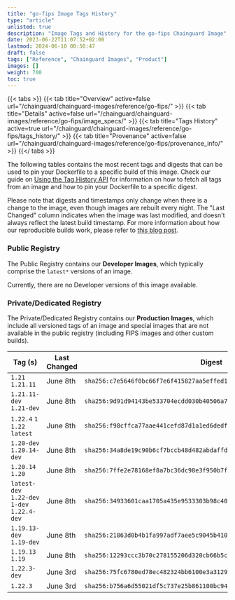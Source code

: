 ```yaml
---
title: "go-fips Image Tags History"
type: "article"
unlisted: true
description: "Image Tags and History for the go-fips Chainguard Image"
date: 2023-06-22T11:07:52+02:00
lastmod: 2024-06-10 00:50:47
draft: false
tags: ["Reference", "Chainguard Images", "Product"]
images: []
weight: 700
toc: true
---
```


{{< tabs >}}
{{< tab title="Overview" active=false url="/chainguard/chainguard-images/reference/go-fips/" >}}
{{< tab title="Details" active=false url="/chainguard/chainguard-images/reference/go-fips/image_specs/" >}}
{{< tab title="Tags History" active=true url="/chainguard/chainguard-images/reference/go-fips/tags_history/" >}}
{{< tab title="Provenance" active=false url="/chainguard/chainguard-images/reference/go-fips/provenance_info/" >}}
{{</ tabs >}}

The following tables contains the most recent tags and digests that can be used to pin your Dockerfile to a specific build of this image. Check our guide on [Using the Tag History API](/chainguard/chainguard-images/using-the-tag-history-api/) for information on how to fetch all tags from an image and how to pin your Dockerfile to a specific digest.

Please note that digests and timestamps only change when there is a change to the image, even though images are rebuilt every night. The "Last Changed" column indicates when the image was last modified, and doesn't always reflect the latest build timestamp. For more information about how our reproducible builds work, please refer to [this blog post](https://www.chainguard.dev/unchained/reproducing-chainguards-reproducible-image-builds).

### Public Registry
The Public Registry contains our **Developer Images**, which typically comprise the `latest*` versions of an image.

Currently, there are no Developer versions of this image available.

### Private/Dedicated Registry
The Private/Dedicated Registry contains our **Production Images**, which include all versioned tags of an image and special images that are not available in the public registry (including FIPS images and other custom builds).

| Tag (s)                                       | Last Changed | Digest                                                                    |
|-----------------------------------------------|--------------|---------------------------------------------------------------------------|
|  `1.21` `1.21.11`                             | June 8th     | `sha256:c7e5646f0bc66f7e6f415827aa5effed1856d79e68ca70d68ba55db0b285b261` |
|  `1.21.11-dev` `1.21-dev`                     | June 8th     | `sha256:9d91d94143be533704ecdd030b40506a70da65caacd364ed958cf3847f8cf373` |
|  `1.22.4` `1` `1.22` `latest`                 | June 8th     | `sha256:f98cffca77aae441cefd87d1a1ed6dedf88baf3daca19e03ec302df055563872` |
|  `1.20-dev` `1.20.14-dev`                     | June 8th     | `sha256:34a8de19c90b6cf7bccb48d482abdaffd4f9ffe2dc708bc961a025a5e12d7728` |
|  `1.20.14` `1.20`                             | June 8th     | `sha256:7ffe2e78168ef8a7bc36dc98e3f950b7f3daa289e08fde573639cdd6345080b8` |
|  `latest-dev` `1.22-dev` `1-dev` `1.22.4-dev` | June 8th     | `sha256:34933601caa1705a435e9533303b98c4083146936dd610f7876c71426ad74c84` |
|  `1.19.13-dev` `1.19-dev`                     | June 8th     | `sha256:21863d0b4b1fa997adf7aee5c9045b410e761f928054b22f4db822011a6bc6ac` |
|  `1.19.13` `1.19`                             | June 8th     | `sha256:12293ccc3b70c278155206d320cb66b5c305490ee6ecd7c90e79ff0eb65bcf2f` |
|  `1.22.3-dev`                                 | June 3rd     | `sha256:75fc6780ed78ec482324bb6100e3a3129ce82b059f9e7ce9488cbb2648c693c0` |
|  `1.22.3`                                     | June 3rd     | `sha256:b756a6d55021df5c737e25b861100bc943a14f390681475dd131534bf7670689` |

